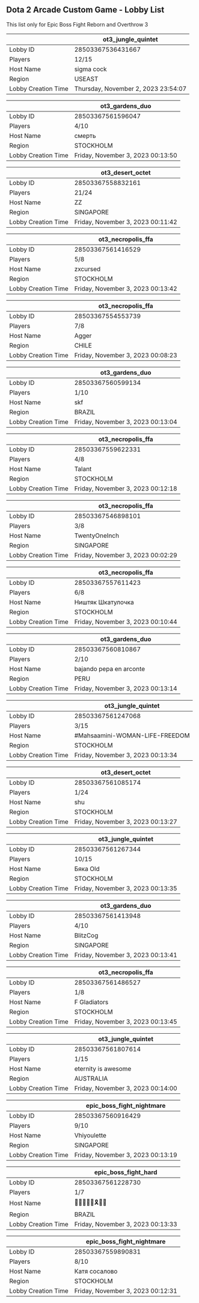 ## Dota 2 Arcade Custom Game - Lobby List

This list only for Epic Boss Fight Reborn and Overthrow 3

|  | ot3_jungle_quintet |
| ------ | ------ |
| Lobby ID | 28503367536431667 |
| Players | 12/15 |
| Host Name | sigma cock |
| Region | USEAST |
| Lobby Creation Time | Thursday, November 2, 2023 23:54:07 |


|  | ot3_gardens_duo |
| ------ | ------ |
| Lobby ID | 28503367561596047 |
| Players | 4/10 |
| Host Name | смерть |
| Region | STOCKHOLM |
| Lobby Creation Time | Friday, November 3, 2023 00:13:50 |


|  | ot3_desert_octet |
| ------ | ------ |
| Lobby ID | 28503367558832161 |
| Players | 21/24 |
| Host Name | ZZ |
| Region | SINGAPORE |
| Lobby Creation Time | Friday, November 3, 2023 00:11:42 |


|  | ot3_necropolis_ffa |
| ------ | ------ |
| Lobby ID | 28503367561416529 |
| Players | 5/8 |
| Host Name | zxcursed |
| Region | STOCKHOLM |
| Lobby Creation Time | Friday, November 3, 2023 00:13:42 |


|  | ot3_necropolis_ffa |
| ------ | ------ |
| Lobby ID | 28503367554553739 |
| Players | 7/8 |
| Host Name | Agger |
| Region | CHILE |
| Lobby Creation Time | Friday, November 3, 2023 00:08:23 |


|  | ot3_gardens_duo |
| ------ | ------ |
| Lobby ID | 28503367560599134 |
| Players | 1/10 |
| Host Name | skf |
| Region | BRAZIL |
| Lobby Creation Time | Friday, November 3, 2023 00:13:04 |


|  | ot3_necropolis_ffa |
| ------ | ------ |
| Lobby ID | 28503367559622331 |
| Players | 4/8 |
| Host Name | Talant |
| Region | STOCKHOLM |
| Lobby Creation Time | Friday, November 3, 2023 00:12:18 |


|  | ot3_necropolis_ffa |
| ------ | ------ |
| Lobby ID | 28503367546898101 |
| Players | 3/8 |
| Host Name | TwentyOneInch |
| Region | SINGAPORE |
| Lobby Creation Time | Friday, November 3, 2023 00:02:29 |


|  | ot3_necropolis_ffa |
| ------ | ------ |
| Lobby ID | 28503367557611423 |
| Players | 6/8 |
| Host Name | Ништяк Шкатулочка |
| Region | STOCKHOLM |
| Lobby Creation Time | Friday, November 3, 2023 00:10:44 |


|  | ot3_gardens_duo |
| ------ | ------ |
| Lobby ID | 28503367560810867 |
| Players | 2/10 |
| Host Name | bajando pepa en arconte |
| Region | PERU |
| Lobby Creation Time | Friday, November 3, 2023 00:13:14 |


|  | ot3_jungle_quintet |
| ------ | ------ |
| Lobby ID | 28503367561247068 |
| Players | 3/15 |
| Host Name | #Mahsaamini-WOMAN-LIFE-FREEDOM |
| Region | STOCKHOLM |
| Lobby Creation Time | Friday, November 3, 2023 00:13:34 |


|  | ot3_desert_octet |
| ------ | ------ |
| Lobby ID | 28503367561085174 |
| Players | 1/24 |
| Host Name | shu |
| Region | STOCKHOLM |
| Lobby Creation Time | Friday, November 3, 2023 00:13:27 |


|  | ot3_jungle_quintet |
| ------ | ------ |
| Lobby ID | 28503367561267344 |
| Players | 10/15 |
| Host Name | Бяка Old |
| Region | STOCKHOLM |
| Lobby Creation Time | Friday, November 3, 2023 00:13:35 |


|  | ot3_gardens_duo |
| ------ | ------ |
| Lobby ID | 28503367561413948 |
| Players | 4/10 |
| Host Name | BlitzCog |
| Region | SINGAPORE |
| Lobby Creation Time | Friday, November 3, 2023 00:13:41 |


|  | ot3_necropolis_ffa |
| ------ | ------ |
| Lobby ID | 28503367561486527 |
| Players | 1/8 |
| Host Name | F Gladiators |
| Region | STOCKHOLM |
| Lobby Creation Time | Friday, November 3, 2023 00:13:45 |


|  | ot3_jungle_quintet |
| ------ | ------ |
| Lobby ID | 28503367561807614 |
| Players | 1/15 |
| Host Name | eternity is awesome |
| Region | AUSTRALIA |
| Lobby Creation Time | Friday, November 3, 2023 00:14:00 |


|  | epic_boss_fight_nightmare |
| ------ | ------ |
| Lobby ID | 28503367560916429 |
| Players | 9/10 |
| Host Name | Vhiyoulette |
| Region | SINGAPORE |
| Lobby Creation Time | Friday, November 3, 2023 00:13:19 |


|  | epic_boss_fight_hard |
| ------ | ------ |
| Lobby ID | 28503367561228730 |
| Players | 1/7 |
| Host Name | 🙏🎵🌴🌞🎵🎗👢👢 |
| Region | BRAZIL |
| Lobby Creation Time | Friday, November 3, 2023 00:13:33 |


|  | epic_boss_fight_nightmare |
| ------ | ------ |
| Lobby ID | 28503367559890831 |
| Players | 8/10 |
| Host Name | Катя сосалово |
| Region | STOCKHOLM |
| Lobby Creation Time | Friday, November 3, 2023 00:12:31 |



